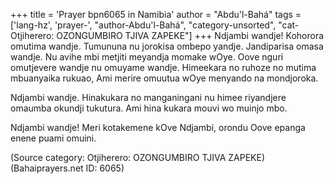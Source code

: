 +++
title = 'Prayer bpn6065 in Namibia'
author = "Abdu'l-Bahá"
tags = ['lang-hz', 'prayer-', "author-Abdu'l-Bahá", "category-unsorted", "cat-Otjiherero: OZONGUMBIRO TJIVA ZAPEKE"]
+++
Ndjambi wandje! Kohorora omutima wandje. Tumununa nu jorokisa ombepo yandje. Jandiparisa omasa wandje. Nu avihe mbi metjiti meyandja momake wOye. Oove nguri omutjevere wandje nu omuyame wandje. Himeekara no ruhoze no mutima mbuanyaika rukuao, Ami merire omuutua wOye menyando na mondjoroka. 

Ndjambi wandje. Hinakukara no manganingani nu himee riyandjere omaumba okundji tukutura. Ami hina kukara mouvi wo muinjo mbo.

Ndjambi wandje! Meri kotakemene kOve Ndjambi, orondu Oove epanga enene puami omuini.

(Source category: Otjiherero: OZONGUMBIRO TJIVA ZAPEKE)
(Bahaiprayers.net ID: 6065)
